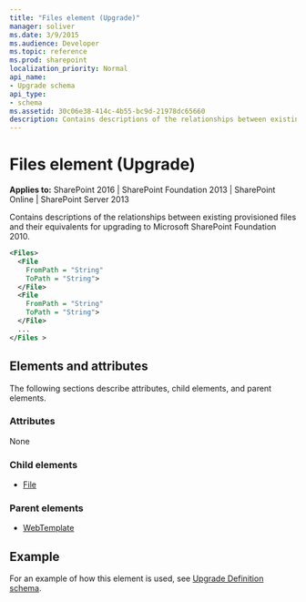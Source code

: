 ```yaml
---
title: "Files element (Upgrade)"
manager: soliver
ms.date: 3/9/2015
ms.audience: Developer
ms.topic: reference
ms.prod: sharepoint
localization_priority: Normal
api_name:
- Upgrade schema
api_type:
- schema
ms.assetid: 30c06e38-414c-4b55-bc9d-21978dc65660
description: Contains descriptions of the relationships between existing provisioned files and their equivalents for upgrading to Microsoft SharePoint Foundation 2010.
---
```


# Files element (Upgrade)

**Applies to:** SharePoint 2016 | SharePoint Foundation 2013 | SharePoint Online | SharePoint Server 2013
  
Contains descriptions of the relationships between existing provisioned files and their equivalents for upgrading to Microsoft SharePoint Foundation 2010.
  
```XML
<Files>
  <File
    FromPath = "String"
    ToPath = "String">
  </File>
  <File
    FromPath = "String"
    ToPath = "String">
  </File>
  ...
</Files >
```

## Elements and attributes

The following sections describe attributes, child elements, and parent elements.

### Attributes

None
   
### Child elements

- [File](file-element-upgrade.md)
   
### Parent elements

- [WebTemplate](webtemplate-element-upgrade.md)
   
## Example

For an example of how this element is used, see [Upgrade Definition schema](upgrade-definition-schema.md).
  

